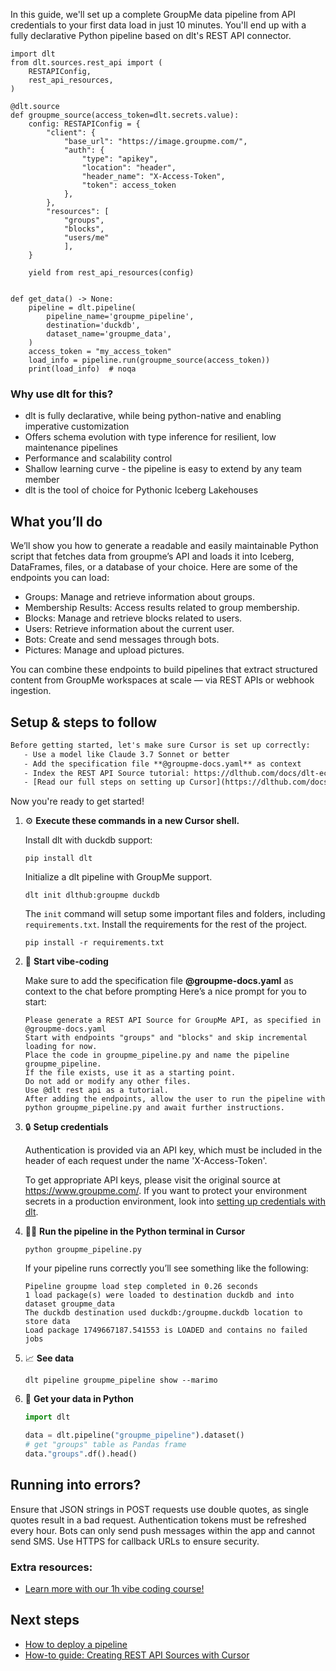 In this guide, we'll set up a complete GroupMe data pipeline from API credentials to your first data load in just 10 minutes. You'll end up with a fully declarative Python pipeline based on dlt's REST API connector.

```python-outcome
import dlt
from dlt.sources.rest_api import (
    RESTAPIConfig,
    rest_api_resources,
)

@dlt.source
def groupme_source(access_token=dlt.secrets.value):
    config: RESTAPIConfig = {
        "client": {
            "base_url": "https://image.groupme.com/",
            "auth": {
                "type": "apikey",
                "location": "header",
                "header_name": "X-Access-Token",
                "token": access_token
            },
        },
        "resources": [
            "groups",
            "blocks",
            "users/me"
            ],
    }

    yield from rest_api_resources(config)


def get_data() -> None:
    pipeline = dlt.pipeline(
        pipeline_name='groupme_pipeline',
        destination='duckdb',
        dataset_name='groupme_data', 
    )
    access_token = "my_access_token"
    load_info = pipeline.run(groupme_source(access_token))
    print(load_info)  # noqa
```

### Why use dlt for this?

- dlt is fully declarative, while being python-native and enabling imperative customization
- Offers schema evolution with type inference for resilient, low maintenance pipelines
- Performance and scalability control
- Shallow learning curve - the pipeline is easy to extend by any team member
- dlt is the tool of choice for Pythonic Iceberg Lakehouses

## What you’ll do

We’ll show you how to generate a readable and easily maintainable Python script that fetches data from groupme’s API and loads it into Iceberg, DataFrames, files, or a database of your choice. Here are some of the endpoints you can load:

- Groups: Manage and retrieve information about groups.
- Membership Results: Access results related to group membership.
- Blocks: Manage and retrieve blocks related to users.
- Users: Retrieve information about the current user.
- Bots: Create and send messages through bots.
- Pictures: Manage and upload pictures.

You can combine these endpoints to build pipelines that extract structured content from GroupMe workspaces at scale — via REST APIs or webhook ingestion.

## Setup & steps to follow

```default
Before getting started, let's make sure Cursor is set up correctly:
   - Use a model like Claude 3.7 Sonnet or better
   - Add the specification file **@groupme-docs.yaml** as context
   - Index the REST API Source tutorial: https://dlthub.com/docs/dlt-ecosystem/verified-sources/rest_api/ and add it to context as **@dlt rest api**
   - [Read our full steps on setting up Cursor](https://dlthub.com/docs/dlt-ecosystem/llm-tooling/cursor-restapi#23-configuring-cursor-with-documentation)
```

Now you're ready to get started! 

1. ⚙️ **Execute these commands in a new Cursor shell.**
    
    Install dlt with duckdb support:
    ```shell
    pip install dlt
    ```

    Initialize a dlt pipeline with GroupMe support.
    ```shell
    dlt init dlthub:groupme duckdb
    ```

    The `init` command will setup some important files and folders, including `requirements.txt`. Install the requirements for the rest of the project.
    ```shell
    pip install -r requirements.txt
    ```
    
2. 🤠 **Start vibe-coding**
    
    Make sure to add the specification file **@groupme-docs.yaml** as context to the chat before prompting
    Here’s a nice prompt for you to start: 
    
    ```prompt
    Please generate a REST API Source for GroupMe API, as specified in @groupme-docs.yaml 
    Start with endpoints "groups" and "blocks" and skip incremental loading for now. 
    Place the code in groupme_pipeline.py and name the pipeline groupme_pipeline. 
    If the file exists, use it as a starting point. 
    Do not add or modify any other files. 
    Use @dlt rest api as a tutorial. 
    After adding the endpoints, allow the user to run the pipeline with python groupme_pipeline.py and await further instructions.
    ```

    
3. 🔒 **Setup credentials** 
    
    Authentication is provided via an API key, which must be included in the header of each request under the name 'X-Access-Token'.
    
    To get appropriate API keys, please visit the original source at https://www.groupme.com/.
    If you want to protect your environment secrets in a production environment, look into [setting up credentials with dlt](https://dlthub.com/docs/walkthroughs/add_credentials).
    
4. 🏃‍♀️ **Run the pipeline in the Python terminal in Cursor**
    
    ```shell
    python groupme_pipeline.py
    ```
    
    If your pipeline runs correctly you’ll see something like the following:
    
    ```shell
    Pipeline groupme load step completed in 0.26 seconds
    1 load package(s) were loaded to destination duckdb and into dataset groupme_data
    The duckdb destination used duckdb:/groupme.duckdb location to store data
    Load package 1749667187.541553 is LOADED and contains no failed jobs
    ```
    
5. 📈 **See data**
    
    ```shell
    dlt pipeline groupme_pipeline show --marimo
    ```
    
6. 🐍 **Get your data in Python**
    
    ```python
    import dlt

   data = dlt.pipeline("groupme_pipeline").dataset()
   # get "groups" table as Pandas frame
   data."groups".df().head()
    ```

## Running into errors?

Ensure that JSON strings in POST requests use double quotes, as single quotes result in a bad request. Authentication tokens must be refreshed every hour. Bots can only send push messages within the app and cannot send SMS. Use HTTPS for callback URLs to ensure security.

### Extra resources:

- [Learn more with our 1h vibe coding course!](https://www.youtube.com/watch?v=GGid70rnJuM)

## Next steps

- [How to deploy a pipeline](https://dlthub.com/docs/walkthroughs/deploy-a-pipeline)
- [How-to guide: Creating REST API Sources with Cursor](https://dlthub.com/docs/dlt-ecosystem/llm-tooling/cursor-restapi)